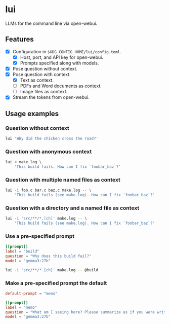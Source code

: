 # lui

LLMs for the command line via open-webui.

## Features

+ [X] Configuration in `$XDG_CONFIG_HOME/lui/config.toml`.
  - [X] Host, port, and API key for open-webui.
  - [X] Prompts specified along with models.
+ [X] Pose question without context.
+ [X] Pose question with context.
  - [X] Text as context.
  - [ ] PDFs and Word documents as context.
  - [ ] Image files as context.
+ [X] Stream the tokens from open-webui.

## Usage examples

### Question without context

```sh
lui 'Why did the chicken cross the road?'
```

### Question with anonymous context

```sh
lui < make.log \
    'This build fails. How can I fix `foobar_baz`?'
```

### Question with multiple named files as context

```sh
lui -i foo.c bar.c baz.c make.log -- \
    'This build fails (see make.log). How can I fix `foobar_baz`?'
```

### Question with a directory and a named file as context

```sh
lui -i 'src/**/*.[ch]' make.log -- \
    'This build fails (see make.log). How can I fix `foobar_baz`?'
```

### Use a pre-specified prompt

```toml
[[prompt]]
label = "build"
question = "Why does this build fail?"
model = "gemma3:27b"
```

```sh
lui -i 'src/**/*.[ch]' make.log -- @build
```

### Make a pre-specified prompt the default

```toml
default-prompt = "memo"

[[prompt]]
label = "memo"
question = "What am I seeing here? Please summarize as if you were writing a memo."
model = "gemma3:27b"
```

